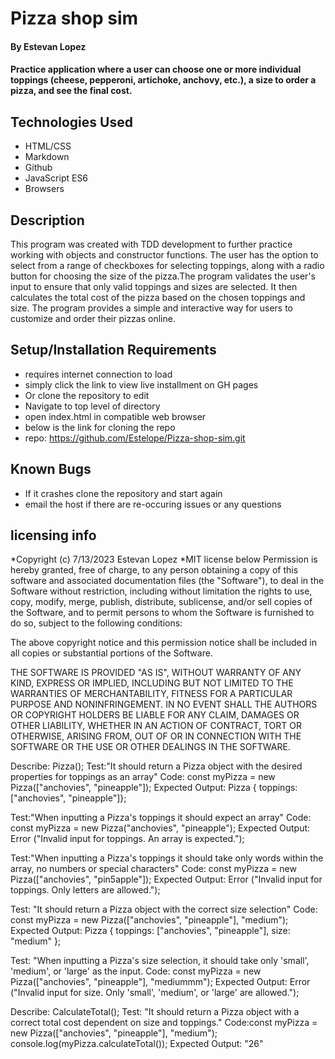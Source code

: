 # Pizza shop sim
 
 #### By Estevan Lopez

#### Practice application where a user can choose one or more individual toppings (cheese, pepperoni, artichoke, anchovy, etc.), a size to order a pizza, and see the final cost.

## Technologies Used

* HTML/CSS
* Markdown
* Github
* JavaScript ES6
* Browsers 


## Description

This program was created with TDD development to further practice working with objects and constructor functions. The user has the option to select from a range of checkboxes for selecting toppings, along with a radio button for choosing the size of the pizza.The program validates the user's input to ensure that only valid toppings and sizes are selected. It then calculates the total cost of the pizza based on the chosen toppings and size. The program provides a simple and interactive way for users to customize and order their pizzas online.



## Setup/Installation Requirements

* requires internet connection to load
* simply click the link to view live installment on GH pages 
* Or clone the repository to edit  
* Navigate to top level of directory
* open index.html in compatible web browser
* below is the link for cloning the repo
* repo: https://github.com/Estelope/Pizza-shop-sim.git


## Known Bugs

* If it crashes clone the repository and start again
* email the host if there are re-occuring issues or any questions

## licensing info 
*Copyright (c) 7/13/2023 Estevan Lopez
*MIT license below
Permission is hereby granted, free of charge, to any person obtaining a copy
of this software and associated documentation files (the "Software"), to deal
in the Software without restriction, including without limitation the rights
to use, copy, modify, merge, publish, distribute, sublicense, and/or sell
copies of the Software, and to permit persons to whom the Software is
furnished to do so, subject to the following conditions:

The above copyright notice and this permission notice shall be included in all
copies or substantial portions of the Software.

THE SOFTWARE IS PROVIDED "AS IS", WITHOUT WARRANTY OF ANY KIND, EXPRESS OR
IMPLIED, INCLUDING BUT NOT LIMITED TO THE WARRANTIES OF MERCHANTABILITY,
FITNESS FOR A PARTICULAR PURPOSE AND NONINFRINGEMENT. IN NO EVENT SHALL THE
AUTHORS OR COPYRIGHT HOLDERS BE LIABLE FOR ANY CLAIM, DAMAGES OR OTHER
LIABILITY, WHETHER IN AN ACTION OF CONTRACT, TORT OR OTHERWISE, ARISING FROM,
OUT OF OR IN CONNECTION WITH THE SOFTWARE OR THE USE OR OTHER DEALINGS IN THE
SOFTWARE.



Describe: Pizza();
  Test:"It should return a Pizza object with the desired properties for toppings as an array"
  Code: const myPizza = new Pizza(["anchovies", "pineapple"]);
  Expected Output: Pizza { toppings: ["anchovies", "pineapple"]};

  Test:"When inputting a Pizza's toppings it should expect an array"
  Code: const myPizza = new Pizza("anchovies", "pineapple");
  Expected Output: Error ("Invalid input for toppings. An array is expected.");

  Test:"When inputting a Pizza's toppings it should take only words within the array, no numbers or special characters"
  Code: const myPizza = new Pizza(["anchovies", "pin5apple"]);
  Expected Output: Error ("Invalid input for toppings. Only letters are allowed.");

  Test: "It should return a Pizza object with the correct size selection"
  Code: const myPizza = new Pizza(["anchovies", "pineapple"], "medium");
  Expected Output: Pizza { toppings: ["anchovies", "pineapple"], size: "medium" };

  Test: "When inputting a Pizza's size selection, it should take only 'small', 'medium', or 'large' as the input.
  Code: const myPizza = new Pizza(["anchovies", "pineapple"], "mediummm");
  Expected Output: Error ("Invalid input for size. Only 'small', 'medium', or 'large' are allowed.");



Describe: CalculateTotal();
  Test: "It should return a Pizza object with a correct total cost dependent on size and toppings."
  Code:const myPizza = new Pizza(["anchovies", "pineapple"], "medium");
      console.log(myPizza.calculateTotal());
  Expected Output: "26"


